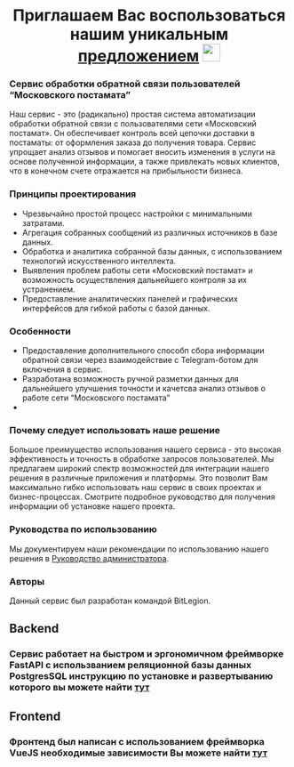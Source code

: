 <h1 align="center">Приглашаем Вас воспользоваться нашим уникальным <a href="http://178.170.196.251:8080/#/" target="_blank">предложением</a> 
<img src="https://github.com/blackcater/blackcater/raw/main/images/Hi.gif" height="32"/></h1>


### Сервис обработки обратной связи пользователей “Московского постамата”

Наш сервис - это (радикально) простая система автоматизации обработки обратной связи с пользователями сети «Московский постамат». Он обеспечивает контроль всей цепочки доставки в постаматы: от оформления заказа до получения товара. Сервис упрощает анализ отзывов и помогает вносить изменения в услуги на основе полученной информации, а также привлекать новых клиентов, что в конечном счете отражается на прибыльности бизнеса.

### Принципы проектирования

- Чрезвычайно простой процесс настройки с минимальными затратами.
- Агрегация собранных сообщений из различных источников в базе данных.
- Обработка и аналитика собранной базы данных, с использованием технологий искусственного интеллекта.
- Выявления проблем работы сети «Московский постамат» и возможность осуществления дальнейшего контроля за их устранением.
- Предоставление аналитических панелей и графических интерфейсов для гибкой работы с базой данных.

### Особенности

- Предоставление дополнительного способп сбора информации обратной связи через взаимодействие с Telegram-ботом для включения в сервис. 
- Разработана возможность ручной разметки данных для дальнейшего улучшения точности и качетсва анализ отзывов о работе сети “Московского постамата”
- 

### Почему следует использовать наше решение

Большое преимущество использования нашего сервиса - это высокая эффективность и точность в обработке запросов пользователей. Мы предлагаем широкий спектр возможностей для интеграции нашего решения в различные приложения и платформы. Это позволит Вам максимально гибко использовать наш сервис в своих проектах и бизнес-процессах. Смотрите подробное руководство для получения информации об установке нашего проекта.

### Руководства по использованию

Мы документируем наши рекомендации по использованию нашего решения в [Руководство администратора](link).

### Авторы

Данный сервис был разработан командой BitLegion.










## Backend 
### Сервис работает на быстром и эргономичном фреймворке FastAPI с использванием реляционной базы данных PostgresSQL инструкцию по установке и развертыванию которого вы можете найти [тут](https://github.com/K-Team-Coders/Collaboration/blob/main/fastApi/Readme.md)


## Frontend
### Фронтенд был написан с использованием фреймворка VueJS необходимые зависимости Вы можете найти [тут](https://github.com/K-Team-Coders/Collaboration/blob/main/frontend/README.md)
